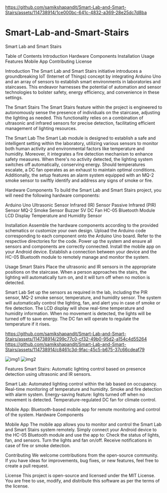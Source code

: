 
https://github.com/samikshapandit/Smart-Lab-and-Smart-Stairs/assets/114738914/1ce000bc-641c-4832-a369-28e25dc7d8ba
# Smart-Lab-and-Smart-Stairs
Smart Lab and Smart Stairs 

Table of Contents
Introduction
Hardware Components
Installation
Usage
Features
Mobile App
Contributing
License

Introduction
The Smart Lab and Smart Stairs initiative introduces a groundbreaking IoT (Internet of Things) concept by integrating Arduino Uno and an array of sensors to establish smart environments in laboratories and staircases. This endeavor harnesses the potential of automation and sensor technologies to bolster safety, energy efficiency, and convenience in these settings.

The Smart Stairs 
The Smart Stairs feature within the project is engineered to autonomously sense the presence of individuals on the staircase, adjusting the lighting as needed. This functionality relies on a combination of ultrasonic and infrared sensors for precise detection, facilitating efficient management of lighting resources.

The Smart Lab
The Smart Lab module is designed to establish a safe and intelligent setting within the laboratory, utilizing various sensors to monitor both human activity and environmental factors like temperature and humidity. Moreover, it integrates a fire detection mechanism to enhance safety measures. When there's no activity detected, the lighting system switches off automatically, conserving energy. Should temperatures escalate, a DC fan operates as an exhaust to maintain optimal conditions. Additionally, the setup features an alarm system equipped with an MQ-2 smoke sensor to swiftly identify and address any signs of smoke or fire.

Hardware Components
To build the Smart Lab and Smart Stairs project, you will need the following hardware components:

Arduino Uno
Ultrasonic Sensor
Infrared (IR) Sensor
Passive Infrared (PIR) Sensor
MQ-2 Smoke Sensor
Buzzer
5V DC Fan
HC-05 Bluetooth Module
LCD Display
Temperature and Humidity Sensor

Installation
Assemble the hardware components according to the provided schematics or customize your own design.
Upload the Arduino code corresponding to each component onto the Arduino Uno board. Refer to the respective directories for the code.
Power up the system and ensure all sensors and components are correctly connected.
Install the mobile app on your Android device. Establish a connection between your device and the HC-05 Bluetooth module to remotely manage and monitor the system.

Usage
Smart Stairs
Place the ultrasonic and IR sensors in the appropriate positions on the staircase.
When a person approaches the stairs, the lighting will automatically turn on, and it will turn off when no motion is detected.

Smart Lab
Set up the sensors as required in the lab, including the PIR sensor, MQ-2 smoke sensor, temperature, and humidity sensor.
The system will automatically control the lighting, fan, and alert you in case of smoke or fire detection.
The LCD display will show real-time temperature and humidity information.
When no movement is detected, the lights will be turned off to save energy. The DC fan will operate to regulate the temperature if it rises.

https://github.com/samikshapandit/Smart-Lab-and-Smart-Stairs/assets/114738914/299c77c0-cf32-49b0-95d2-a154c4d55264
https://github.com/samikshapandit/Smart-Lab-and-Smart-Stairs/assets/114738914/c8461c3d-9fac-45c5-b675-37c66cdeaf79


![img1](https://github.com/samikshapandit/Smart-Lab-and-Smart-Stairs/assets/114738914/a0fa598c-8f3f-42aa-8682-bc4291de6ac9)
![img2](https://github.com/samikshapandit/Smart-Lab-and-Smart-Stairs/assets/114738914/a5386bc4-cb1f-4164-8a3d-f64487114491)


Features
Smart Stairs:
Automatic lighting control based on presence detection using ultrasonic and IR sensors.

Smart Lab:
Automated lighting control within the lab based on occupancy.
Real-time monitoring of temperature and humidity.
Smoke and fire detection with alarm system.
Energy-saving feature: lights turned off when no movement is detected.
Temperature-regulated DC fan for climate control.

Mobile App:
Bluetooth-based mobile app for remote monitoring and control of the system.
Hardware Components

Mobile App
The mobile app allows you to monitor and control the Smart Lab and Smart Stairs system remotely. Simply connect your Android device to the HC-05 Bluetooth module and use the app to:
Check the status of lights, fan, and sensors.
Turn the lights and fan on/off.
Receive notifications in case of fire or smoke detection.

Contributing
We welcome contributions from the open-source community. If you have ideas for improvements, bug fixes, or new features, feel free to create a pull request.

License
This project is open-source and licensed under the MIT License. You are free to use, modify, and distribute this software as per the terms of the license.
